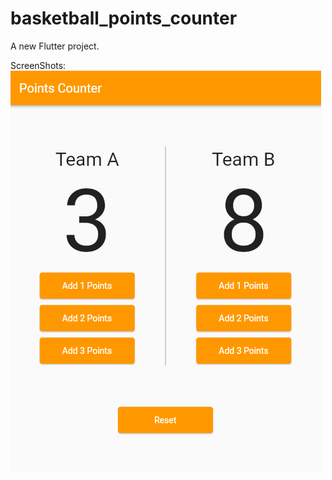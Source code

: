 # basketball_points_counter

A new Flutter project.

ScreenShots: 
![alt text](https://github.com/HasanxElwan/basketball-points-counter/blob/main/screenshots/Screenshot%202022-06-25%20004830.png "")
